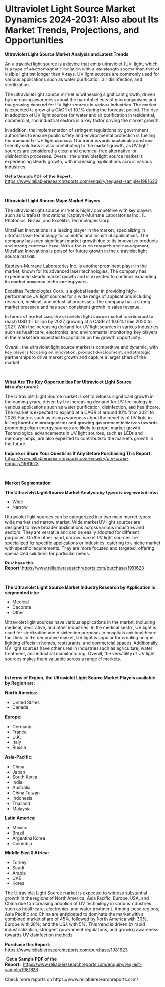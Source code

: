<p><h1>Ultraviolet Light Source Market Dynamics 2024-2031: Also about Its Market Trends, Projections, and Opportunities</h1></p><p><strong>Ultraviolet Light Source Market Analysis and Latest Trends</strong></p>
<p><p>An ultraviolet light source is a device that emits ultraviolet (UV) light, which is a type of electromagnetic radiation with a wavelength shorter than that of visible light but longer than X-rays. UV light sources are commonly used for various applications such as water purification, air disinfection, and sterilization.</p><p>The ultraviolet light source market is witnessing significant growth, driven by increasing awareness about the harmful effects of microorganisms and the growing demand for UV light sources in various industries. The market is expected to grow at a CAGR of 10.1% during the forecast period. The rise in adoption of UV light sources for water and air purification in residential, commercial, and industrial sectors is a key factor driving the market growth.</p><p>In addition, the implementation of stringent regulations by government authorities to ensure public safety and environmental protection is fueling the demand for UV light sources. The trend towards sustainable and eco-friendly solutions is also contributing to the market growth, as UV light sources are considered a clean and chemical-free alternative for disinfection processes. Overall, the ultraviolet light source market is experiencing steady growth, with increasing applications across various industries.</p></p>
<p><strong>Get a Sample PDF of the Report:&nbsp;</strong> <a href="https://www.reliableresearchreports.com/enquiry/request-sample/1981623">https://www.reliableresearchreports.com/enquiry/request-sample/1981623</a></p>
<p>&nbsp;</p>
<p><strong>Ultraviolet Light Source Major Market Players</strong></p>
<p><p>The ultraviolet light source market is highly competitive with key players such as UltraFast Innovations, Kapteyn-Murnane Laboratories Inc., IL Photonics, Nichia, and Excelitas Technologies Corp. </p><p>UltraFast Innovations is a leading player in the market, specializing in ultrafast laser technology for scientific and industrial applications. The company has seen significant market growth due to its innovative products and strong customer base. With a focus on research and development, UltraFast Innovations is poised for future growth in the ultraviolet light source market.</p><p>Kapteyn-Murnane Laboratories Inc. is another prominent player in the market, known for its advanced laser technologies. The company has experienced steady market growth and is expected to continue expanding its market presence in the coming years.</p><p>Excelitas Technologies Corp. is a global leader in providing high-performance UV light sources for a wide range of applications including research, medical, and industrial processes. The company has a strong market presence and has seen consistent growth in sales revenue.</p><p>In terms of market size, the ultraviolet light source market is estimated to reach USD 1.5 billion by 2027, growing at a CAGR of 10.6% from 2020 to 2027. With the increasing demand for UV light sources in various industries such as healthcare, electronics, and environmental monitoring, key players in the market are expected to capitalize on this growth opportunity.</p><p>Overall, the ultraviolet light source market is competitive and dynamic, with key players focusing on innovation, product development, and strategic partnerships to drive market growth and capture a larger share of the market.</p></p>
<p>&nbsp;</p>
<p><strong>What Are The Key Opportunities For Ultraviolet Light Source Manufacturers?</strong></p>
<p><p>The Ultraviolet Light Source market is set to witness significant growth in the coming years, driven by the increasing demand for UV technology in various applications such as water purification, disinfection, and healthcare. The market is expected to expand at a CAGR of around 10% from 2021 to 2026. Factors such as rising awareness about the benefits of UV light in killing harmful microorganisms and growing government initiatives towards promoting clean energy sources are likely to propel market growth. Technological advancements in UV light sources, such as LEDs and mercury lamps, are also expected to contribute to the market's growth in the future.</p></p>
<p><strong>Inquire or Share Your Questions If Any Before Purchasing This Report:</strong> <a href="https://www.reliableresearchreports.com/enquiry/pre-order-enquiry/1981623">https://www.reliableresearchreports.com/enquiry/pre-order-enquiry/1981623</a></p>
<p>&nbsp;</p>
<p><strong>Market Segmentation</strong></p>
<p><strong>The Ultraviolet Light Source Market Analysis by types is segmented into:</strong></p>
<p><ul><li>Wide</li><li>Narrow</li></ul></p>
<p><p>Ultraviolet light sources can be categorized into two main market types: wide market and narrow market. Wide market UV light sources are designed to have broader applications across various industries and sectors. They are versatile and can be easily adopted for different purposes. On the other hand, narrow market UV light sources are specialized for specific applications or industries, catering to a niche market with specific requirements. They are more focused and targeted, offering specialized solutions for particular needs.</p></p>
<p><strong>Purchase this Report:&nbsp;</strong><a href="https://www.reliableresearchreports.com/purchase/1981623">https://www.reliableresearchreports.com/purchase/1981623</a></p>
<p>&nbsp;</p>
<p><strong>The Ultraviolet Light Source Market Industry Research by Application is segmented into:</strong></p>
<p><ul><li>Medical</li><li>Decorate</li><li>Other</li></ul></p>
<p><p>Ultraviolet light sources have various applications in the market, including medical, decorative, and other industries. In the medical sector, UV light is used for sterilization and disinfection purposes in hospitals and healthcare facilities. In the decorative market, UV light is popular for creating unique lighting effects in homes, restaurants, and commercial spaces. Additionally, UV light sources have other uses in industries such as agriculture, water treatment, and industrial manufacturing. Overall, the versatility of UV light sources makes them valuable across a range of markets.</p></p>
<p>&nbsp;</p>
<p><strong>In terms of Region, the Ultraviolet Light Source Market Players available by Region are:</strong></p>
<p>
    <p> <strong> North America: </strong>
        <ul>
            <li>United States</li>
            <li>Canada</li>
        </ul>
        </p> 
    <p> <strong> Europe: </strong>
        <ul>
            <li>Germany</li>
            <li>France</li>
            <li>U.K.</li>
            <li>Italy</li>
            <li>Russia</li>
        </ul>
        </p> 
    <p> <strong> Asia-Pacific: </strong>
        <ul>
            <li>China</li>
            <li>Japan</li>
            <li>South Korea</li>
            <li>India</li>
            <li>Australia</li>
            <li>China Taiwan</li>
            <li>Indonesia</li>
            <li>Thailand</li>
            <li>Malaysia</li>
        </ul>
        </p> 
    <p> <strong> Latin America: </strong>
        <ul>
            <li>Mexico</li>
            <li>Brazil</li>
            <li>Argentina Korea</li>
            <li>Colombia</li>
        </ul>
        </p> 
    <p> <strong> Middle East & Africa: </strong>
        <ul>
            <li>Turkey</li>
            <li>Saudi</li>
            <li>Arabia</li>
            <li>UAE</li>
            <li>Korea</li>
        </ul>
    </p>
    </p>
<p><p>The Ultraviolet Light Source market is expected to witness substantial growth in the regions of North America, Asia Pacific, Europe, USA, and China due to increasing adoption of UV technology in various industries such as healthcare, electronics, and water treatment. Among these regions, Asia Pacific and China are anticipated to dominate the market with a combined market share of 45%, followed by North America with 30%, Europe with 20%, and the USA with 5%. This trend is driven by rapid industrialization, stringent government regulations, and growing awareness towards UV disinfection methods.</p></p>
<p><strong>Purchase this Report: </strong><a href="https://www.reliableresearchreports.com/purchase/1981623">https://www.reliableresearchreports.com/purchase/1981623</a></p>
<p>&nbsp;<strong>Get a Sample PDF of the Report:&nbsp;&nbsp;</strong><a href="https://www.reliableresearchreports.com/enquiry/request-sample/1981623">https://www.reliableresearchreports.com/enquiry/request-sample/1981623</a></p>
<p><strong></strong></p>
<p>Check more reports on https://www.reliableresearchreports.com/</p>